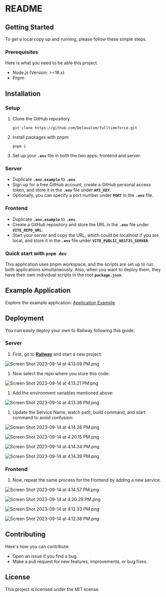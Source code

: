# README

## Getting Started

To get a local copy up and running, please follow these simple steps.

### Prerequisites

Here is what you need to be able this project.

- Node.js (Version: >=18.x)
- Pnpm

## Installation

### Setup

1. Clone the GitHub repository.
    
    ```
    git clone https://github.com/Delavalom/fulltimeforce.git
    ```
    
2. Install packages with pnpm
    
    ```
    pnpm i
    ```
    
3. Set up your **`.env`** file in both the two apps: frontend and server.

### Server

- Duplicate **`.env.example`** to **`.env`**.
- Sign up for a free GitHub account, create a GitHub personal access token, and store it in the **`.env`** file under **`API_KEY`**.
- Optionally, you can specify a port number under **`PORT`** in the **`.env`** file.

### Frontend

- Duplicate **`.env.example`** to **`.env`**.
- Create a GitHub repository and store the URL in the **`.env`** file under **`VITE_REPO_URL`**.
- Start your server and copy the URL, which could be localhost if you are local, and store it in the **`.env`** file under **`VITE_PUBLIC_NESTJS_SERVER`**.

### Quick start with `pnpm dev`

This application uses pnpm workspace, and the scripts are set up to run both applications simultaneously. Also, when you want to deploy them, they have their own individual scripts in the root **`package.json`**.

## **Example Application**

Explore the example application: [Application Example](https://web-fulltimeforce.up.railway.app/)

## **Deployment**

You can easily deploy your own to Railway following this guide:

### Server

1. First, go to **[Railway](https://railway.app/)** and start a new project:

![Screen Shot 2023-09-14 at 4.13.09 PM.png](README%2043075ac6d80c4c10a9c097d83ef215b0/Screen_Shot_2023-09-14_at_4.13.09_PM.png)

1. Now select the repo where you store this code:

![Screen Shot 2023-09-14 at 4.13.21 PM.png](README%2043075ac6d80c4c10a9c097d83ef215b0/Screen_Shot_2023-09-14_at_4.13.21_PM.png)

1. Add the environment variables mentioned above:

![Screen Shot 2023-09-14 at 4.13.36 PM.png](README%2043075ac6d80c4c10a9c097d83ef215b0/Screen_Shot_2023-09-14_at_4.13.36_PM.png)

1. Update the Service Name, watch path, build command, and start command to avoid confusion:

![Screen Shot 2023-09-14 at 4.14.26 PM.png](README%2043075ac6d80c4c10a9c097d83ef215b0/Screen_Shot_2023-09-14_at_4.14.26_PM.png)

![Screen Shot 2023-09-14 at 4.20.15 PM.png](README%2043075ac6d80c4c10a9c097d83ef215b0/Screen_Shot_2023-09-14_at_4.20.15_PM.png)

![Screen Shot 2023-09-14 at 4.14.34 PM.png](README%2043075ac6d80c4c10a9c097d83ef215b0/Screen_Shot_2023-09-14_at_4.14.34_PM.png)

![Screen Shot 2023-09-14 at 4.14.39 PM.png](README%2043075ac6d80c4c10a9c097d83ef215b0/Screen_Shot_2023-09-14_at_4.14.39_PM.png)

### Frontend

1. Now, repeat the same process for the frontend by adding a new service.

![Screen Shot 2023-09-14 at 4.14.57 PM.png](README%2043075ac6d80c4c10a9c097d83ef215b0/Screen_Shot_2023-09-14_at_4.14.57_PM.png)

![Screen Shot 2023-09-14 at 4.20.29 PM.png](README%2043075ac6d80c4c10a9c097d83ef215b0/Screen_Shot_2023-09-14_at_4.20.29_PM.png)

![Screen Shot 2023-09-14 at 4.12.33 PM.png](README%2043075ac6d80c4c10a9c097d83ef215b0/Screen_Shot_2023-09-14_at_4.12.33_PM.png)

![Screen Shot 2023-09-14 at 4.12.38 PM.png](README%2043075ac6d80c4c10a9c097d83ef215b0/Screen_Shot_2023-09-14_at_4.12.38_PM.png)

## **Contributing**

Here's how you can contribute:

- Open an issue if you find a bug.
- Make a pull request for new features, improvements, or bug fixes.

## **License**

This project is licensed under the MIT license.